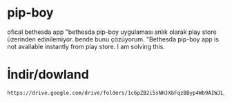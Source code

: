 # pip-boy
ofical bethesda app
 "bethesda pip-boy uygulaması anlık olarak play store üzerinden edinilemiyor. bende bunu çözüyorum.
 "Bethesda pip-boy app is not available instantly from play store. I am solving this.

 # İndir/dowland

 ```bash
https://drive.google.com/drive/folders/1c6pZB2i5sNHJXbFqzBByp4Wb9AIWJL_6?usp=drive_link
```

